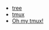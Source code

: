 - [tree](https://linux.die.net/man/1/tree)
- [tmux](https://github.com/tmux/tmux)
 - [Oh my tmux!](https://github.com/gpakosz/.tmux)
